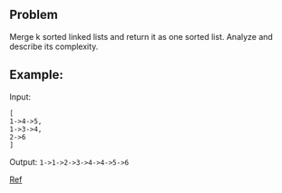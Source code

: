 ## Problem

Merge k sorted linked lists and return it as one sorted list. Analyze and describe its complexity.

## Example:

Input:

    [
    1->4->5,
    1->3->4,
    2->6
    ]

Output: `1->1->2->3->4->4->5->6`

[Ref](https://leetcode.com/problems/merge-k-sorted-lists/)
